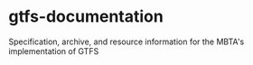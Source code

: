 # gtfs-documentation
Specification, archive, and resource information for the MBTA's implementation of GTFS
